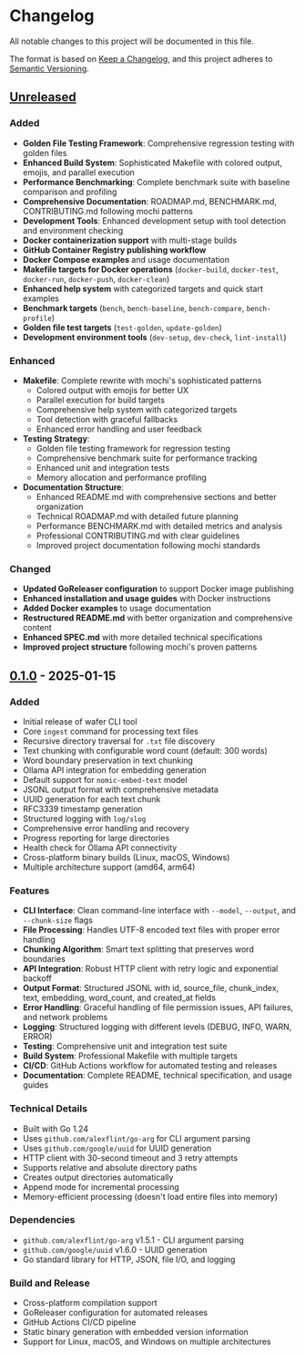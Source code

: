 # Changelog

All notable changes to this project will be documented in this file.

The format is based on [Keep a Changelog](https://keepachangelog.com/en/1.0.0/),
and this project adheres to [Semantic Versioning](https://semver.org/spec/v2.0.0.html).

## [Unreleased]

### Added
- **Golden File Testing Framework**: Comprehensive regression testing with golden files
- **Enhanced Build System**: Sophisticated Makefile with colored output, emojis, and parallel execution
- **Performance Benchmarking**: Complete benchmark suite with baseline comparison and profiling
- **Comprehensive Documentation**: ROADMAP.md, BENCHMARK.md, CONTRIBUTING.md following mochi patterns
- **Development Tools**: Enhanced development setup with tool detection and environment checking
- **Docker containerization support** with multi-stage builds
- **GitHub Container Registry publishing workflow**
- **Docker Compose examples** and usage documentation
- **Makefile targets for Docker operations** (`docker-build`, `docker-test`, `docker-run`, `docker-push`, `docker-clean`)
- **Enhanced help system** with categorized targets and quick start examples
- **Benchmark targets** (`bench`, `bench-baseline`, `bench-compare`, `bench-profile`)
- **Golden file test targets** (`test-golden`, `update-golden`)
- **Development environment tools** (`dev-setup`, `dev-check`, `lint-install`)

### Enhanced
- **Makefile**: Complete rewrite with mochi's sophisticated patterns
  - Colored output with emojis for better UX
  - Parallel execution for build targets
  - Comprehensive help system with categorized targets
  - Tool detection with graceful fallbacks
  - Enhanced error handling and user feedback
- **Testing Strategy**:
  - Golden file testing framework for regression testing
  - Comprehensive benchmark suite for performance tracking
  - Enhanced unit and integration tests
  - Memory allocation and performance profiling
- **Documentation Structure**:
  - Enhanced README.md with comprehensive sections and better organization
  - Technical ROADMAP.md with detailed future planning
  - Performance BENCHMARK.md with detailed metrics and analysis
  - Professional CONTRIBUTING.md with clear guidelines
  - Improved project documentation following mochi standards

### Changed
- **Updated GoReleaser configuration** to support Docker image publishing
- **Enhanced installation and usage guides** with Docker instructions
- **Added Docker examples** to usage documentation
- **Restructured README.md** with better organization and comprehensive content
- **Enhanced SPEC.md** with more detailed technical specifications
- **Improved project structure** following mochi's proven patterns

## [0.1.0] - 2025-01-15

### Added
- Initial release of wafer CLI tool
- Core `ingest` command for processing text files
- Recursive directory traversal for `.txt` file discovery
- Text chunking with configurable word count (default: 300 words)
- Word boundary preservation in text chunking
- Ollama API integration for embedding generation
- Default support for `nomic-embed-text` model
- JSONL output format with comprehensive metadata
- UUID generation for each text chunk
- RFC3339 timestamp generation
- Structured logging with `log/slog`
- Comprehensive error handling and recovery
- Progress reporting for large directories
- Health check for Ollama API connectivity
- Cross-platform binary builds (Linux, macOS, Windows)
- Multiple architecture support (amd64, arm64)

### Features
- **CLI Interface**: Clean command-line interface with `--model`, `--output`, and `--chunk-size` flags
- **File Processing**: Handles UTF-8 encoded text files with proper error handling
- **Chunking Algorithm**: Smart text splitting that preserves word boundaries
- **API Integration**: Robust HTTP client with retry logic and exponential backoff
- **Output Format**: Structured JSONL with id, source_file, chunk_index, text, embedding, word_count, and created_at fields
- **Error Handling**: Graceful handling of file permission issues, API failures, and network problems
- **Logging**: Structured logging with different levels (DEBUG, INFO, WARN, ERROR)
- **Testing**: Comprehensive unit and integration test suite
- **Build System**: Professional Makefile with multiple targets
- **CI/CD**: GitHub Actions workflow for automated testing and releases
- **Documentation**: Complete README, technical specification, and usage guides

### Technical Details
- Built with Go 1.24
- Uses `github.com/alexflint/go-arg` for CLI argument parsing
- Uses `github.com/google/uuid` for UUID generation
- HTTP client with 30-second timeout and 3 retry attempts
- Supports relative and absolute directory paths
- Creates output directories automatically
- Append mode for incremental processing
- Memory-efficient processing (doesn't load entire files into memory)

### Dependencies
- `github.com/alexflint/go-arg` v1.5.1 - CLI argument parsing
- `github.com/google/uuid` v1.6.0 - UUID generation
- Go standard library for HTTP, JSON, file I/O, and logging

### Build and Release
- Cross-platform compilation support
- GoReleaser configuration for automated releases
- GitHub Actions CI/CD pipeline
- Static binary generation with embedded version information
- Support for Linux, macOS, and Windows on multiple architectures

[Unreleased]: https://github.com/duy-tung/wafer/compare/v0.1.0...HEAD
[0.1.0]: https://github.com/duy-tung/wafer/releases/tag/v0.1.0
